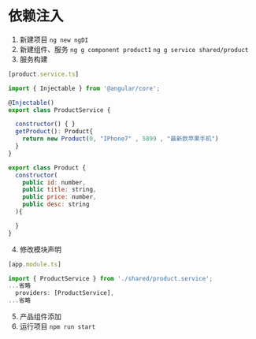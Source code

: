 # 依赖注入
1. 新建项目
`ng new ngDI`
2. 新建组件、服务
`ng g component product1`
`ng g service shared/product`
3. 服务构建
```js
[product.service.ts]

import { Injectable } from '@angular/core';

@Injectable()
export class ProductService {

  constructor() { }
  getProduct(): Product{
    return new Product(0, "IPhone7" , 5899 , "最新款苹果手机")
  }
}

export class Product {
  constructor(
    public id: number,
    public title: string,
    public price: number,
    public desc: string
  ){

  }
}
```
4. 修改模块声明
```js
[app.module.ts]

import { ProductService } from './shared/product.service';
...省略
  providers: [ProductService],
...省略
```
5. 产品组件添加
6. 运行项目
`npm run start`